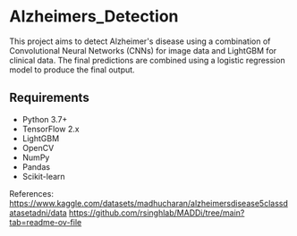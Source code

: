 # Alzheimers_Detection


This project aims to detect Alzheimer's disease using a combination of Convolutional Neural Networks (CNNs) for image data and LightGBM for clinical data. The final predictions are combined using a logistic regression model to produce the final output.

## Requirements

- Python 3.7+
- TensorFlow 2.x
- LightGBM
- OpenCV
- NumPy
- Pandas
- Scikit-learn

References:
https://www.kaggle.com/datasets/madhucharan/alzheimersdisease5classdatasetadni/data
https://github.com/rsinghlab/MADDi/tree/main?tab=readme-ov-file
